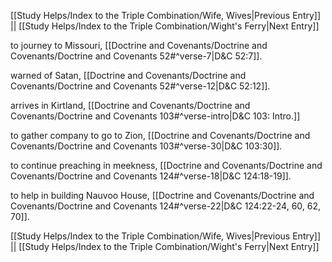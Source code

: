 [[Study Helps/Index to the Triple Combination/Wife, Wives|Previous Entry]]  ||  [[Study Helps/Index to the Triple Combination/Wight's Ferry|Next Entry]]

 to journey to Missouri, [[Doctrine and Covenants/Doctrine and Covenants/Doctrine and Covenants 52#^verse-7|D&C 52:7]].

 warned of Satan, [[Doctrine and Covenants/Doctrine and Covenants/Doctrine and Covenants 52#^verse-12|D&C 52:12]].

 arrives in Kirtland, [[Doctrine and Covenants/Doctrine and Covenants/Doctrine and Covenants 103#^verse-intro|D&C 103: Intro.]]

 to gather company to go to Zion, [[Doctrine and Covenants/Doctrine and Covenants/Doctrine and Covenants 103#^verse-30|D&C 103:30]].

 to continue preaching in meekness, [[Doctrine and Covenants/Doctrine and Covenants/Doctrine and Covenants 124#^verse-18|D&C 124:18-19]].

 to help in building Nauvoo House, [[Doctrine and Covenants/Doctrine and Covenants/Doctrine and Covenants 124#^verse-22|D&C 124:22-24, 60, 62, 70]].

[[Study Helps/Index to the Triple Combination/Wife, Wives|Previous Entry]]  ||  [[Study Helps/Index to the Triple Combination/Wight's Ferry|Next Entry]]